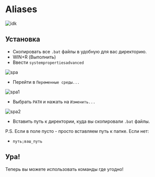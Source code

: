 # Aliases


![idk](https://user-images.githubusercontent.com/96006818/180513882-9a3d6893-fadc-4f7d-9385-d2bc06d6489a.png)


## Установка
- Скопировать все `.bat` файлы в удобную для вас директорию.
- WIN+R (Выполнить)
- Ввести `systempropertiesadvanced`


![spa](https://user-images.githubusercontent.com/96006818/180514584-5581a3ad-6489-4620-9241-c0965430b75e.png)


- Перейти в `Переменные среды...`


![spa1](https://user-images.githubusercontent.com/96006818/180514650-5b15f4d3-5c90-4cac-b5f0-7493f0df2f2f.png)


- Выбрать `PATH` и нажать на `Изменить...`


![spa2](https://user-images.githubusercontent.com/96006818/180514732-7e7fda3b-5494-4c95-9de3-ea9a62a9c77a.png)


- Вставить путь к директории, куда вы скопировали `.bat` файлы.

P.S. Если в поле пусто - просто вставляем путь к папке.
Если нет:
- `путь;ваш_путь`

## Ура!
Теперь вы можете использовать команды где угодно!
